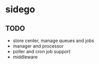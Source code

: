 # sidego

## TODO

* store center, manage queues and jobs
* manager and processor
* poller and cron job support
* middleware